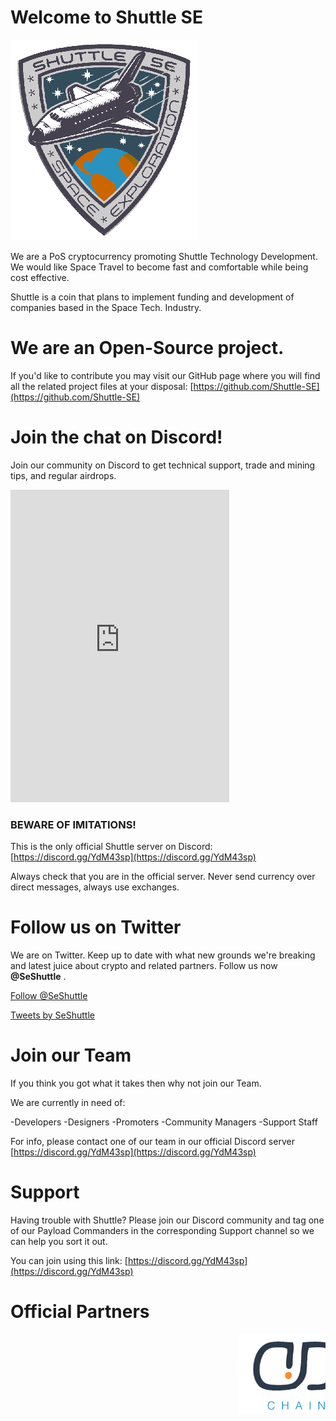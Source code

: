 # Welcome to Shuttle SE


![Shuttle Logo](/img/shu_logo-300x.png)


We are a PoS cryptocurrency promoting Shuttle Technology Development. We would like Space Travel to become fast and comfortable while being cost effective.

Shuttle is a coin that plans to implement funding and development of companies based in the Space Tech. Industry.


# We are an Open-Source project.


If you'd like to contribute you may visit our GitHub page where you will find all the related project files at your disposal: [https://github.com/Shuttle-SE](https://github.com/Shuttle-SE)


# Join the chat on Discord!


Join our community on Discord to get technical support, trade and mining tips, and regular airdrops.

<iframe src="https://discordapp.com/widget?id=520628368194928642&theme=dark" width="350" height="500" allowtransparency="true" frameborder="0"></iframe>

### BEWARE OF IMITATIONS!

This is the only official Shuttle server on Discord: [https://discord.gg/YdM43sp](https://discord.gg/YdM43sp)

Always check that you are in the official server. Never send currency over direct messages, always use exchanges.


# Follow us on Twitter


We are on Twitter. Keep up to date with what new grounds we're breaking and latest juice about crypto and related partners. Follow us now **@SeShuttle** .


<a href="https://twitter.com/SeShuttle?ref_src=twsrc%5Etfw" class="twitter-follow-button" data-size="large" data-show-screen-name="false" data-show-count="false">Follow @SeShuttle</a><script async src="https://platform.twitter.com/widgets.js" charset="utf-8"></script>


<a class="twitter-timeline" data-width="400" data-height="600" data-theme="dark" data-link-color="#ff3434" href="https://twitter.com/SeShuttle?ref_src=twsrc%5Etfw">Tweets by SeShuttle</a> <script async src="https://platform.twitter.com/widgets.js" charset="utf-8"></script>


# Join our Team


If you think you got what it takes then why not join our Team.

We are currently in need of:

-Developers
-Designers
-Promoters
-Community Managers
-Support Staff

For info, please contact one of our team in our official Discord server [https://discord.gg/YdM43sp](https://discord.gg/YdM43sp)


# Support


Having trouble with Shuttle? Please join our Discord community and tag one of our Payload Commanders in the corresponding Support channel so we can help you sort it out.

You can join using this link: [https://discord.gg/YdM43sp](https://discord.gg/YdM43sp)


# Official Partners


<marquee behavior="scroll" direction="left">
<img src="/img/scrolling-banner.png" width="" height="" alt="DD-Chain | Rocket | CFCC">
</marquee>
